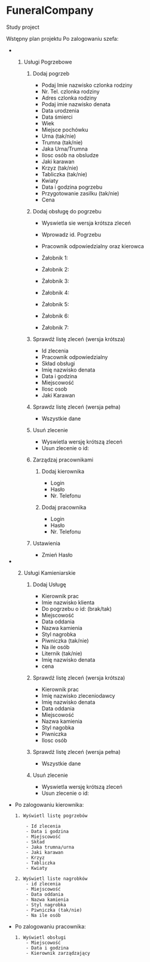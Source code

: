 # FuneralCompany

Study project

Wstępny plan projektu
Po zalogowaniu szefa:

-   1. Usługi Pogrzebowe

        1. Dodaj pogrzeb

            - Podaj Imie nazwisko czlonka rodziny
            - Nr. Tel. czlonka rodziny
            - Adres czlonka rodziny
            - Podaj imie nazwisko denata
            - Data urodzenia
            - Data śmierci
            - Wiek
            - Miejsce pochówku
            - Urna (tak/nie)
            - Trumna (tak/nie)
            - Jaka Urna/Trumna
            - Ilosc osób na obsludze
            - Jaki karawan
            - Krzyz (tak/nie)
            - Tabliczka (tak/nie)
            - Kwiaty
            - Data i godzina pogrzebu
            - Przygotowanie zasilku (tak/nie)
            - Cena

        2. Dodaj obsługę do pogrzebu

            - Wyswietla sie wersja krótsza zleceń

            - Wprowadz id. Pogrzebu
            - Pracownik odpowiedzialny oraz kierowca
            - Żałobnik 1:
            - Żałobnik 2:
            - Żałobnik 3:
            - Żałobnik 4:
            - Żałobnik 5:
            - Żałobnik 6:
            - Żałobnik 7:

        3. Sprawdź listę zleceń (wersja krótsza)

            - Id zlecenia
            - Pracownik odpowiedzialny
            - Skład obsługi
            - Imię nazwisko denata
            - Data i godzina
            - Miejscowość
            - Ilosc osob
            - Jaki Karawan

        4. Sprawdz listę zleceń (wersja pełna)
            - Wszystkie dane
        5. Usuń zlecenie

            - Wyswietla wersję krótszą zleceń
            - Usun zlecenie o id:

        6. Zarządzaj pracownikami

            1. Dodaj kierownika

                - Login
                - Hasło
                - Nr. Telefonu

            2. Dodaj pracownika
                - Login
                - Hasło
                - Nr. Telefonu

        7. Ustawienia
            - Zmień Hasło

-   2. Usługi Kamieniarskie

        1. Dodaj Usługę

            - Kierownik prac
            - Imie nazwisko klienta
            - Do pogrzebu o id: (brak/tak)
            - Miejscowość
            - Data oddania
            - Nazwa kamienia
            - Styl nagrobka
            - Piwniczka (tak/nie)
            - Na ile osób
            - Liternik (tak/nie)
            - Imię nazwisko denata
            - cena

        2. Sprawdź listę zleceń (wersja krótsza)

            - Kierownik prac
            - Imię nazwisko zleceniodawcy
            - Imię nazwisko denata
            - Data oddania
            - Miejscowość
            - Nazwa kamienia
            - Styl nagobka
            - Piwniczka
            - Ilosc osób

        3. Sprawdź listę zleceń (wersja pełna)

            - Wszystkie dane

        4. Usuń zlecenie

            - Wyswietla wersję krótszą zleceń
            - Usun zlecenie o id:

-   Po zalogowaniu kierownika:

        1. Wyświetl listę pogrzebów

            - Id zlecenia
            - Data i godzina
            - Miejscowość
            - Skład
            - Jaka trumna/urna
            - Jaki karawan
            - Krzyz
            - Tabliczka
            - Kwiaty

        2. Wyświetl liste nagrobków
            - id zlecenia
            - Miejscowość
            - Data oddania
            - Nazwa kamienia
            - Styl nagrobka
            - Piwniczka (tak/nie)
            - Na ile osób

-   Po zalogowaniu pracownika:

        1. Wyświetl obsługi
            - Miejscowość
            - Data i godzina
            - Kierownik zarządzający
